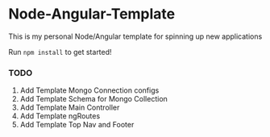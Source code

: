 # Node-Angular-Template
This is my personal Node/Angular template for spinning up new applications

Run `npm install` to get started!

### TODO
1. Add Template Mongo Connection configs
2. Add Template Schema for Mongo Collection
3. Add Template Main Controller
4. Add Template ngRoutes
5. Add Template Top Nav and Footer
